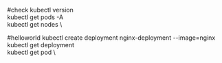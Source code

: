 #check
kubectl version \
 kubectl get pods -A \
 kubectl get nodes \

#helloworld
 kubectl create deployment nginx-deployment --image=nginx \
 kubectl get deployment \
 kubectl get pod \
  
